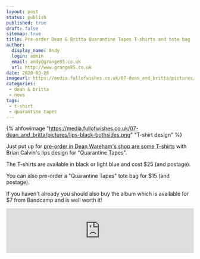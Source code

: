 ```yaml
---
layout: post
status: publish
published: true
draft: false
sitemap: true
title: Pre-order Dean & Britta Quarantine Tapes T-shirts and tote bag
author:
  display_name: Andy
  login: admin
  email: andy@grange85.co.uk
  url: http://www.grange85.co.uk
date: 2020-09-28 
imageurl: https://media.fullofwishes.co.uk/07-dean_and_britta/pictures/lips-black-bothsides.png
categories:
 - dean & britta
 - news
tags:
 - t-shirt
 - quarantine tapes
---
```

{% ahfowimage "https://media.fullofwishes.co.uk/07-dean_and_britta/pictures/lips-black-bothsides.png" "T-shirt design" %}

Just put up for [pre-order in Dean Wareham's shop are some T-shirts](https://deanwareham.com/shop#tees) with Brian Calvin's lips design for "Quarantine Tapes".

The T-shirts are available in black or light blue and cost $25 (and postage).

You can also pre-order a "Quarantine Tapes" tote bag for $15 (and postage).

If you haven't already you should also buy the album which is available for $7 from Bandcamp and is well worth it!

<iframe style="border: 0; width: 100%; height: 120px;" src="https://bandcamp.com/EmbeddedPlayer/album=740684993/size=large/bgcol=ffffff/linkcol=0687f5/tracklist=false/artwork=small/transparent=true/" seamless><a href="https://deanandbritta.bandcamp.com/album/quarantine-tapes">Quarantine Tapes by Dean &amp; Britta</a></iframe>

